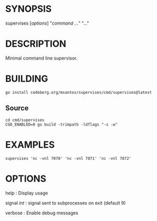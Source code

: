 # SYNOPSIS

supervises [*options*] "*command* *...*" "..."

# DESCRIPTION

Minimal command line supervisor.

# BUILDING

```
go install codeberg.org/msantos/supervises/cmd/supervises@latest
```

## Source

```
cd cmd/supervises
CGO_ENABLED=0 go build -trimpath -ldflags "-s -w"
```

# EXAMPLES

```
supervises 'nc -vnl 7070' 'nc -vnl 7071' 'nc -vnl 7072'
```

# OPTIONS

help
: Display usage

signal *int*
: signal sent to subprocesses on exit (default 9)

verbose
: Enable debug messages
